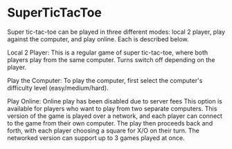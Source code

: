 SuperTicTacToe
===============

Super tic-tac-toe can be played in three different modes: local 2 player, play against the computer, and play online. Each is described below.

Local 2 Player:
    This is a regular game of super tic-tac-toe, where both players play from the same computer. Turns switch off depending on the player.

Play the Computer:
    To play the computer, first select the computer's difficulty level (easy/medium/hard).

Play Online: Online play has been disabled due to server fees
    This option is available for players who want to play from two separate computers. This version of the game is played over a network, and each player can connect to the game from their own computer. The play then proceeds back and forth, with each player choosing a square for X/O on their turn. The networked version can support up to 3 games played at once.


